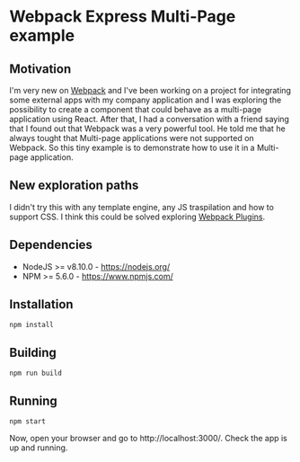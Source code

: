 # Webpack Express Multi-Page example

## Motivation
I'm very new on [Webpack](https://webpack.js.org) and I've been working on a project for integrating some external apps with my company application and I was exploring the possibility to create a component that could behave as a multi-page application using React. After that, I had a conversation with a friend saying that I found out that Webpack was a very powerful tool. He told me that he always tought that Multi-page applications were not supported on Webpack. So this tiny example is to demonstrate how to use it in a Multi-page application.

## New exploration paths
I didn't try this with any template engine, any JS traspilation and how to support CSS. I think this could be solved exploring [Webpack Plugins](https://webpack.js.org/plugins/]).

## Dependencies
- NodeJS >= v8.10.0 - https://nodejs.org/
- NPM >= 5.6.0  - https://www.npmjs.com/

## Installation
```
npm install
```

## Building
```
npm run build
```

## Running
```
npm start
```
Now, open your browser and go to http://localhost:3000/. Check the app is up and running.
